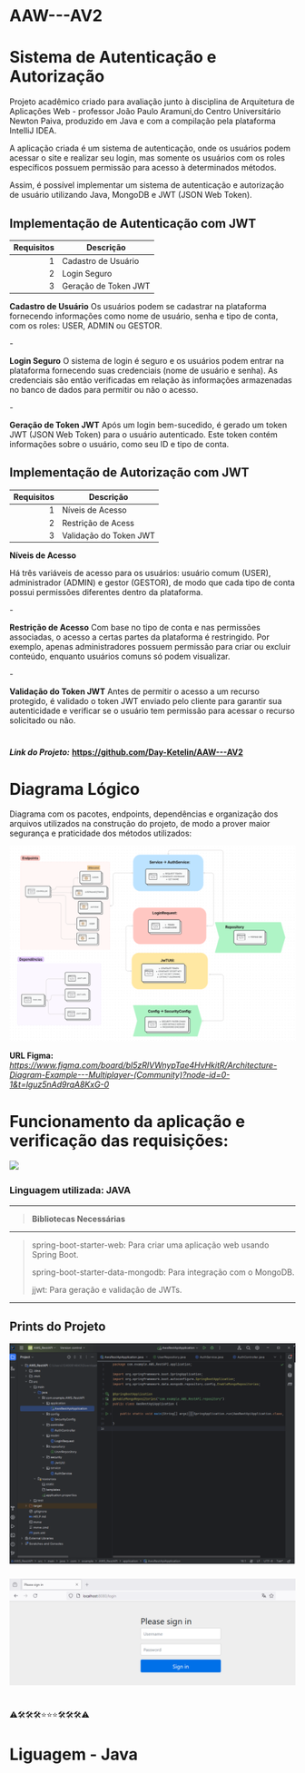 # AAW---AV2

# Sistema de Autenticação e Autorização

Projeto acadêmico criado para avaliação junto à disciplina de Arquitetura de Aplicações Web - professor João Paulo Aramuni,do Centro Universitário Newton Paiva, produzido em Java e com a compilação pela plataforma IntelliJ IDEA.

A aplicação criada é um sistema de autenticação, onde os usuários podem acessar o site e realizar seu login, mas somente os usuários com os roles específicos possuem permissão para acesso à determinados métodos.

Assim, é possível implementar um sistema de autenticação e autorização de usuário utilizando Java, MongoDB e JWT (JSON Web Token).

##  Implementação de Autenticação com JWT

|Requisitos|    Descrição        |
|---------:|---------------------|
|     1    | Cadastro de Usuário |
|     2    | Login Seguro        |
|     3    |Geração de Token JWT |

**Cadastro de Usuário**
Os usuários podem se cadastrar na plataforma fornecendo informações como nome de usuário, senha e tipo de conta, com os roles: USER, ADMIN ou GESTOR. 

*-*

**Login Seguro**
O sistema de login é seguro e os usuários podem entrar na plataforma fornecendo suas credenciais (nome de usuário e senha). As credenciais são então verificadas em relação às informações armazenadas no banco de dados para permitir ou não o acesso.

*-*

**Geração de Token JWT**
Após um login bem-sucedido, é gerado um token JWT (JSON Web Token) para o usuário autenticado. Este token contém informações sobre o usuário, como seu ID e tipo de conta.


 
## Implementação de Autorização com JWT

|Requisitos|    Descrição          |
|---------:|-----------------------|
|     1    | Níveis de Acesso      |
|     2    | Restrição de Acess    |
|     3    |Validação do Token JWT |


**Níveis de Acesso**

Há três variáveis de acesso para os usuários: usuário comum (USER), administrador (ADMIN) e gestor (GESTOR), de modo que cada tipo de conta possui permissões diferentes dentro da plataforma.

*-*

**Restrição de Acesso**
Com base no tipo de conta e nas permissões associadas, o acesso a certas partes da plataforma é restringido. Por exemplo, apenas administradores
possuem permissão para criar ou excluir conteúdo, enquanto usuários comuns só podem visualizar.

*-*

**Validação do Token JWT**
Antes de permitir o acesso a um recurso protegido, é validado o token JWT enviado pelo cliente para garantir sua autenticidade e verificar se o usuário tem permissão para acessar o recurso solicitado ou não.

#

***Link do Projeto:*** **<https://github.com/Day-Ketelin/AAW---AV2>**
#


# Diagrama Lógico

Diagrama com os pacotes, endpoints, dependências e organização dos arquivos utilizados na construção do projeto, de modo a prover maior segurança e praticidade dos métodos utilizados:

![](https://github.com/Day-Ketelin/AAW---AV2/blob/cd70f9f98297a42ecdf9579a70d04ae50661553a/Imagens/Diagrama%20-%20Figma.png)

**URL Figma:** *<https://www.figma.com/board/bI5zRlVWnypTae4HvHkitR/Architecture-Diagram-Example---Multiplayer-(Community)?node-id=0-1&t=lguz5nAd9rqA8KxG-0>*

##


#

# Funcionamento da aplicação e verificação das requisições:
![](https://localhost:8080.gif)


### Linguagem utilizada: JAVA

---
>**Bibliotecas Necessárias**
---
>spring-boot-starter-web: Para criar uma aplicação web usando Spring Boot.
>
>spring-boot-starter-data-mongodb: Para integração com o MongoDB.
>
>jjwt: Para geração e validação de JWTs.

---

## Prints do Projeto

![](https://github.com/Day-Ketelin/AAW---AV2/blob/main/Imagens/Application.png)

###

![](https://github.com/Day-Ketelin/AAW---AV2/blob/main/Imagens/Login.png)

#



#

⚠️🛠️🛠️🛠️⭐⭐⭐🛠️🛠️🛠️⚠️


# Liguagem - Java

